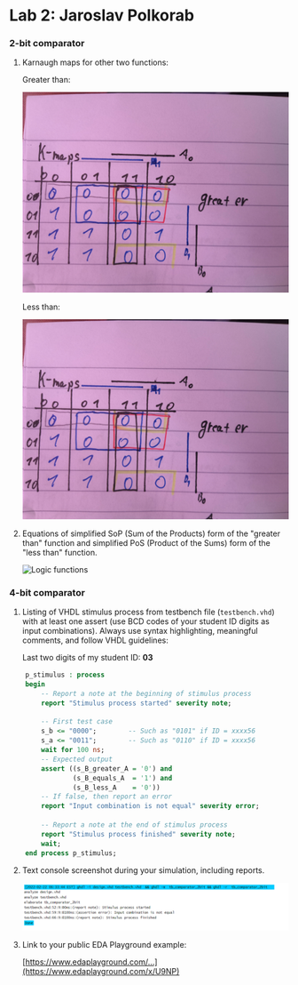 # Lab 2: Jaroslav Polkorab 

### 2-bit comparator

1. Karnaugh maps for other two functions:

   Greater than:

   ![K-maps](https://github.com/Polkorabjaroslav/digital-electronics-1/blob/main/labs/obraz/DE1great.jpg)

   Less than:

   ![K-maps](https://github.com/Polkorabjaroslav/digital-electronics-1/blob/main/labs/obraz/DE1less.jpg)

2. Equations of simplified SoP (Sum of the Products) form of the "greater than" function and simplified PoS (Product of the Sums) form of the "less than" function.

   ![Logic functions](images/comparator_min.png)

### 4-bit comparator

1. Listing of VHDL stimulus process from testbench file (`testbench.vhd`) with at least one assert (use BCD codes of your student ID digits as input combinations). Always use syntax highlighting, meaningful comments, and follow VHDL guidelines:

   Last two digits of my student ID: **03**

```vhdl
    p_stimulus : process
    begin
        -- Report a note at the beginning of stimulus process
        report "Stimulus process started" severity note;

        -- First test case
        s_b <= "0000"; 		  -- Such as "0101" if ID = xxxx56
        s_a <= "0011";        -- Such as "0110" if ID = xxxx56
        wait for 100 ns;
        -- Expected output
        assert ((s_B_greater_A = '0') and
                (s_B_equals_A  = '1') and
                (s_B_less_A    = '0'))
        -- If false, then report an error
        report "Input combination is not equal" severity error;

        -- Report a note at the end of stimulus process
        report "Stimulus process finished" severity note;
        wait;
    end process p_stimulus;
```

2. Text console screenshot during your simulation, including reports.

   ![your figure](https://github.com/Polkorabjaroslav/digital-electronics-1/blob/main/labs/obraz/DE4bit.png)

3. Link to your public EDA Playground example:

   [https://www.edaplayground.com/...](https://www.edaplayground.com/x/U9NP)
